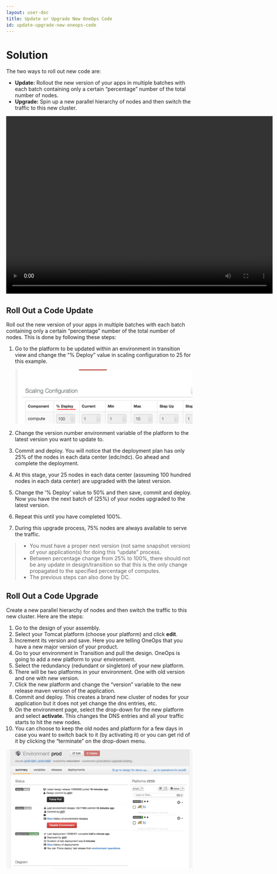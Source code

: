 ```yaml
---
layout: user-doc
title: Update or Upgrade New OneOps Code
id: update-upgrade-new-oneops-code
---
```


# Solution

The two ways to roll out new code are:


* **Update:** Rollout the new version of your apps in multiple batches with each batch containing only a certain “percentage” number of the total number of nodes.
* **Upgrade:** Spin up a new parallel hierarchy of nodes and then switch the traffic to this new cluster.

<video width="720" height="480" preload="metadata" controls="">
    <source src="http://videos.grovo.com/walmart-oneops-transition-0215_rolling-deployment-of-app_4668.webm?vpv=1" type="video/webm">
    Your browser does not implement HTML5 video. 
</video>

## Roll Out a Code Update

Roll out the new version of your apps in multiple batches with each batch containing only a certain “percentage” number of the total number of nodes. This is done by following these steps:


1. Go to the platform to be updated within an environment in transition view and change the “% Deploy” value in scaling configuration to 25 for this example.
  
    ![Scaling Configuration](/assets/docs/local/images/scaling-configuration.png)
  
2. Change the version number environment variable of the platform to the latest version you want to update to.
3. Commit and deploy. You will notice that the deployment plan has only 25% of the nodes in each data center (edc/ndc). Go ahead and complete the deployment.
4. At this stage, your 25 nodes in each data center (assuming 100 hundred nodes in each data center) are upgraded with the latest version.
5. Change the ‘% Deploy’ value to 50% and then save, commit and deploy. Now you have the next batch of (25%) of your nodes upgraded to the latest version.
6. Repeat this until you have completed 100%.
7. During this upgrade process, 75% nodes are always available to serve the traffic.

>
>* You must have a proper next version (not same snapshot version) of your application(s) for doing this “update” process.
>* Between percentage change from 25% to 100%, there should not be any update in design/transition so that this is the only change propagated to the specified percentage of computes.
>* The previous steps can also done by DC.

## Roll Out a Code Upgrade

Create a new parallel hierarchy of nodes and then switch the traffic to this new cluster. Here are the steps:


1. Go to the design of your assembly.
2. Select your Tomcat platform (choose your platform) and click **edit**. 
3. Increment its version and save. Here you are telling OneOps that you have a new major version of your product.
4. Go to your environment in Transition and pull the design. OneOps is going to add a new platform to your environment.
5. Select the redundancy (redundant or singleton) of your new platform.
6. There will be two platforms in your environment. One with old version and one with new version. 
7. Click the new platform and change the “version” variable to the new release maven version of the application.
8. Commit and deploy. This creates a brand new cluster of nodes for your application but it does not yet change the dns entries, etc.
9. On the environment page, select the drop-down for the new platform and select **activate.** This changes the DNS entries and all your traffic starts to hit the new nodes.
10. You can choose to keep the old nodes and platform for a few days in case you want to switch back to it (by activating it) or you can get rid of it by clicking the “terminate” on the drop-down menu.

![Rollout Summary](/assets/docs/local/images/rollout-summary.png)
